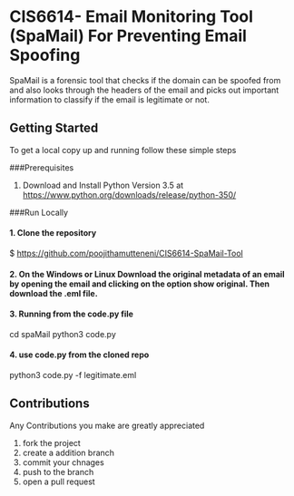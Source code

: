 # CIS6614- Email Monitoring Tool (SpaMail) For Preventing Email Spoofing

SpaMail is a forensic tool that checks if the domain can be spoofed from and  also looks through the headers of the email and picks out important information to classify if the email is legitimate or not.

## Getting Started
To get a local copy up and running follow these simple steps

###Prerequisites

1. Download and Install Python Version 3.5 at https://www.python.org/downloads/release/python-350/

###Run Locally

#### 1. Clone the repository 


$ https://github.com/poojithamutteneni/CIS6614-SpaMail-Tool

#### 2. On the Windows or Linux Download the original metadata of an email by opening the email and clicking on the option show original. Then download the .eml file.

#### 3. Running from the code.py file


cd spaMail
python3 code.py



#### 4. use code.py from the cloned repo


python3 code.py -f legitimate.eml


## Contributions
Any Contributions you make are greatly appreciated

1. fork the project
2. create a addition branch
3. commit your chnages
4. push to the branch
5. open a pull request
